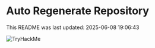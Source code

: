 # Auto Regenerate Repository

This README was last updated: 2025-06-08 19:06:43

 ![TryHackMe](https://tryhackme.com/badge/533634)